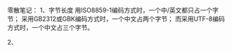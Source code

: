 零散笔记：
1、字节长度
用ISO8859-1编码方式时，一个中/英文都只占一个字节；
采用GB2312或GBK编码方式时，一个中文占两个字节；
而采用UTF-8编码方式时，一个中文占三个字节。

2、
